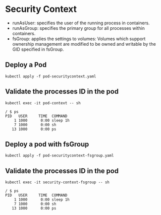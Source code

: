 # Security Context

- runAsUser: specifies the user of the running process in containers.
- runAsGroup: specifies the primary group for all processes within containers.
- fsGroup: applies the settings to volumes: Volumes which support ownership management are modified to be owned and writable by the GID specified in fsGroup.

## Deploy a Pod

```
kubectl apply -f pod-securitycontext.yaml
```

## Validate the processes ID in the pod

```
kubectl exec -it pod-context -- sh

/ $ ps
PID   USER     TIME  COMMAND
    1 1000      0:00 sleep 1h
    7 1000      0:00 sh
   13 1000      0:00 ps
```

## Deploy a pod with fsGroup

```
kubectl apply -f pod-securitycontext-fsgroup.yaml
```

## Validate the processes ID in the pod

```
kubectl exec -it security-context-fsgroup -- sh

/ $ ps
PID   USER     TIME  COMMAND
    1 1000      0:00 sleep 1h
    7 1000      0:00 sh
   13 1000      0:00 ps
```


